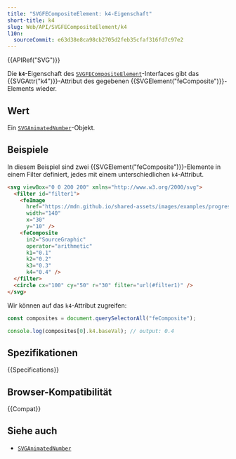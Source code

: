 ```yaml
---
title: "SVGFECompositeElement: k4-Eigenschaft"
short-title: k4
slug: Web/API/SVGFECompositeElement/k4
l10n:
  sourceCommit: e63d38e8ca98cb2705d2feb35cfaf316fd7c97e2
---
```


{{APIRef("SVG")}}

Die **`k4`**-Eigenschaft des [`SVGFECompositeElement`](/de/docs/Web/API/SVGFECompositeElement)-Interfaces gibt das {{SVGAttr("k4")}}-Attribut des gegebenen {{SVGElement("feComposite")}}-Elements wieder.

## Wert

Ein [`SVGAnimatedNumber`](/de/docs/Web/API/SVGAnimatedNumber)-Objekt.

## Beispiele

In diesem Beispiel sind zwei {{SVGElement("feComposite")}}-Elemente in einem Filter definiert, jedes mit einem unterschiedlichen `k4`-Attribut.

```html
<svg viewBox="0 0 200 200" xmlns="http://www.w3.org/2000/svg">
  <filter id="filter1">
    <feImage
      href="https://mdn.github.io/shared-assets/images/examples/progress-pride-flag.jpg"
      width="140"
      x="30"
      y="10" />
    <feComposite
      in2="SourceGraphic"
      operator="arithmetic"
      k1="0.1"
      k2="0.2"
      k3="0.3"
      k4="0.4" />
  </filter>
  <circle cx="100" cy="50" r="30" filter="url(#filter1)" />
</svg>
```

Wir können auf das `k4`-Attribut zugreifen:

```js
const composites = document.querySelectorAll("feComposite");

console.log(composites[0].k4.baseVal); // output: 0.4
```

## Spezifikationen

{{Specifications}}

## Browser-Kompatibilität

{{Compat}}

## Siehe auch

- [`SVGAnimatedNumber`](/de/docs/Web/API/SVGAnimatedNumber)
